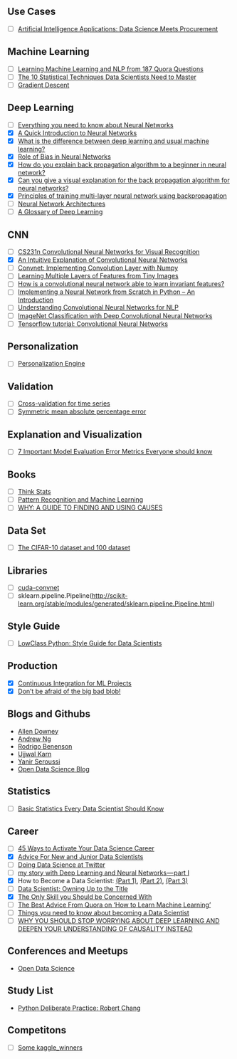 ## Use Cases
- [ ] [Artificial Intelligence Applications: Data Science Meets Procurement](https://tinyurl.com/y9xxzquk)

## Machine Learning
- [ ] [Learning Machine Learning and NLP from 187 Quora Questions](https://tinyurl.com/yd5dhs3g)
- [ ] [The 10 Statistical Techniques Data Scientists Need to Master](https://towardsdatascience.com/the-10-statistical-techniques-data-scientists-need-to-master-1ef6dbd531f7)
- [ ] [Gradient Descent](https://towardsdatascience.com/gradient-descent-is-a-first-order-iterative-optimization-algorithm-wikipedia-4d2174528bfa)

## Deep Learning
- [ ] [Everything you need to know about Neural Networks](https://medium.com/@matelabs_ai/everything-you-need-to-know-about-neural-networks-8988c3ee4491)
- [x] [A Quick Introduction to Neural Networks](https://ujjwalkarn.me/2016/08/09/quick-intro-neural-networks/)
- [x] [What is the difference between deep learning and usual machine learning?](https://github.com/rasbt/python-machine-learning-book/blob/master/faq/difference-deep-and-normal-learning.md)
- [x] [Role of Bias in Neural Networks](https://stackoverflow.com/questions/2480650/role-of-bias-in-neural-networks)
- [x] [How do you explain back propagation algorithm to a beginner in neural network?](https://www.quora.com/How-do-you-explain-back-propagation-algorithm-to-a-beginner-in-neural-network/answer/Hemanth-Kumar-Mantri)
- [x] [Can you give a visual explanation for the back propagation algorithm for neural networks?](https://github.com/rasbt/python-machine-learning-book/blob/master/faq/visual-backpropagation.md) 
- [x] [Principles of training multi-layer neural network using backpropagation](http://home.agh.edu.pl/~vlsi/AI/backp_t_en/backprop.html)
- [ ] [Neural Network Architectures](https://towardsdatascience.com/neural-network-architectures-156e5bad51ba)
- [ ] [A Glossary of Deep Learning](https://medium.com/deeper-learning/a-glossary-of-deep-learning-9cb6292e087e)

## CNN
- [ ] [CS231n Convolutional Neural Networks for Visual Recognition](http://cs231n.github.io/)
- [x] [An Intuitive Explanation of Convolutional Neural Networks](https://ujjwalkarn.me/2016/08/11/intuitive-explanation-convnets/)
- [ ] [Convnet: Implementing Convolution Layer with Numpy](https://wiseodd.github.io/techblog/2016/07/16/convnet-conv-layer/)
- [ ] [Learning Multiple Layers of Features from Tiny Images](http://www.cs.toronto.edu/~kriz/learning-features-2009-TR.pdf)
- [ ] [How is a convolutional neural network able to learn invariant features?](https://www.quora.com/How-is-a-convolutional-neural-network-able-to-learn-invariant-features)
- [ ] [Implementing a Neural Network from Scratch in Python – An Introduction](http://www.wildml.com/2015/09/implementing-a-neural-network-from-scratch/)
- [ ] [Understanding Convolutional Neural Networks for NLP](http://www.wildml.com/2015/11/understanding-convolutional-neural-networks-for-nlp/)
- [ ] [ImageNet Classification with Deep Convolutional Neural Networks](http://papers.nips.cc/paper/4824-imagenet-classification-with-deep-convolutional-neural-networks.pdf)
- [ ] [Tensorflow tutorial: Convolutional Neural Networks](https://www.tensorflow.org/tutorials/deep_cnn)
  
## Personalization
- [ ] [Personalization Engine](https://medium.com/@shivama205/personalization-engine-af95c4396e34)
  
## Validation
- [ ] [Cross-validation for time series](https://robjhyndman.com/hyndsight/tscv/)
- [ ] [Symmetric mean absolute percentage error](https://en.wikipedia.org/wiki/Symmetric_mean_absolute_percentage_error)

## Explanation and Visualization
- [ ] [7 Important Model Evaluation Error Metrics Everyone should know](https://www.analyticsvidhya.com/blog/2016/02/7-important-model-evaluation-error-metrics/)
  
## Books
- [ ] [Think Stats](http://greenteapress.com/thinkstats/html/index.html)
- [ ] [Pattern Recognition and Machine Learning](http://users.isr.ist.utl.pt/~wurmd/Livros/school/Bishop%20-%20Pattern%20Recognition%20And%20Machine%20Learning%20-%20Springer%20%202006.pdf)
- [ ] [WHY: A GUIDE TO FINDING AND USING CAUSES](http://dl.farinsoft.ir/ebooks/Why-Guide-Finding-Using-Causes.pdf)

## Data Set
- [ ] [The CIFAR-10 dataset and 100 dataset](http://www.cs.toronto.edu/~kriz/cifar.html)

## Libraries
- [ ] [cuda-convnet](https://code.google.com/archive/p/cuda-convnet/)
- [ ] sklearn.pipeline.Pipeline(http://scikit-learn.org/stable/modules/generated/sklearn.pipeline.Pipeline.html) 

## Style Guide
- [ ] [LowClass Python: Style Guide for Data Scientists](http://columbia-applied-data-science.github.io/pages/lowclass-python-style-guide.html)

## Production
- [x] [Continuous Integration for ML Projects](https://medium.com/onfido-tech/continuous-integration-for-ml-projects-e11bc1a4d34f)
- [x] [Don’t be afraid of the big bad blob!](https://medium.com/onfido-tech/dont-be-afraid-of-the-big-bad-blob-3da567f7a67b)

## Blogs and Githubs
- [Allen Downey](https://github.com/AllenDowney)
- [Andrew Ng](https://medium.com/@andrewng) 
- [Rodrigo Benenson](http://rodrigob.github.io/)
- [Ujjwal Karn](https://ujjwalkarn.me/)
- [Yanir Seroussi](https://yanirseroussi.com/)
- [Open Data Science Blog](https://opendatascience.com/?__hstc=19222759.82373e832eb9e3e3dd2975de6d59a6bf.1510093375062.1510093375062.1510093375062.1&__hssc=19222759.3.1510093375062&__hsfp=925255337)

## Statistics
- [ ] [Basic Statistics Every Data Scientist Should Know](https://towardsdatascience.com/statistics-review-for-data-scientists-and-management-df8f94760221)
  
## Career
- [ ] [45 Ways to Activate Your Data Science Career](https://tinyurl.com/yav66hr6)
- [x] [Advice For New and Junior Data Scientists](https://tinyurl.com/yajs6chb)
- [ ] [Doing Data Science at Twitter](https://tinyurl.com/nl6jtjs)
- [ ] [my story with Deep Learning and Neural Networks — part I](https://towardsdatascience.com/my-story-with-deep-learning-and-neural-networks-part-i-a751c7d148c)
- [x] How to Become a Data Scientist: [(Part 1)](https://towardsdatascience.com/how-to-become-a-data-scientist-part-1-3-8706a62b809e),
      [(Part 2)](https://medium.com/@Experfy/how-to-become-a-data-scientist-part-2-3-68a2c4125b32), 
      [(Part 3)](https://medium.com/@Experfy/how-to-become-a-data-scientist-part-3-3-3a66738e604a) 
- [ ] [Data Scientist: Owning Up to the Title](https://www.linkedin.com/pulse/20141202183759-103457178-data-scientist-owning-up-to-the-title/?trk=prof-post)
- [x] [The Only Skill you Should be Concerned With](https://www.linkedin.com/pulse/20141113191054-103457178-the-only-skill-you-should-be-concerned-with/?trk=hp-feed-article-title-like)
- [ ] [The Best Advice From Quora on ‘How to Learn Machine Learning’](https://www.kdnuggets.com/2015/10/learning-machine-learning-quora.html)
- [ ] [Things you need to know about becoming a Data Scientist](https://towardsdatascience.com/things-you-need-to-know-about-becoming-a-data-scientist-2467a3f61457)
- [ ] [WHY YOU SHOULD STOP WORRYING ABOUT DEEP LEARNING AND DEEPEN YOUR UNDERSTANDING OF CAUSALITY INSTEAD](https://yanirseroussi.com/2016/02/14/why-you-should-stop-worrying-about-deep-learning-and-deepen-your-understanding-of-causality-instead/)
 
## Conferences and Meetups
- [Open Data Science](https://odsc.com/)

## Study List
- [Python Deliberate Practice: Robert Chang](https://github.com/robert8138/python-deliberate-practice)

## Competitons
- [ ] [Some kaggle_winners](https://github.com/vi3k6i5/kaggle_winners/blob/master/winning_solutions.md)
